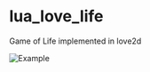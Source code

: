 # lua_love_life
Game of Life implemented in love2d


![Example](https://github.com/x222B/love_life/blob/main/example.gif)
